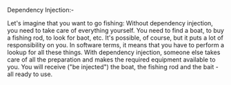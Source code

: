 Dependency Injection:-

Let's imagine that you want to go fishing:
Without dependency injection, you need to take care of everything yourself. You need to find a boat, to buy 
a fishing rod, to look for baot, etc. It's possible, of course, but it puts a lot of responsibility on you. 
In software terms, it means that you have to perform a lookup for all these things.
With dependency injection, someone else takes care of all the preparation and makes the required equipment 
available to you. You will receive ("be injected") the boat, the fishing rod and the bait - all ready to use.


